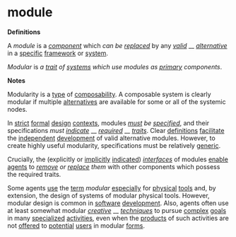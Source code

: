 # module

**Definitions**

A _module_ is a [_component_](https://github.com/gcassel/Modular-Organization-Terminology/blob/master/terms/component.md) which _can be_ [_replaced_](https://github.com/gcassel/Modular-Organization-Terminology/blob/master/terms/replace.md) by any [_valid_](https://github.com/gcassel/Modular-Organization-Terminology/blob/master/terms/valid.md) __ [_alternative_](https://github.com/gcassel/Modular-Organization-Terminology/blob/master/terms/alternative.md) in a [specific](https://github.com/gcassel/Modular-Organization-Terminology/blob/master/terms/specific.md) [framework](https://github.com/gcassel/Modular-Organization-Terminology/blob/master/terms/framework.md) or [system](https://github.com/gcassel/Modular-Organization-Terminology/blob/master/terms/system.md).

_Modular_ is _a_ [_trait_](https://github.com/gcassel/Modular-Organization-Terminology/blob/master/terms/trait.md) _of_ [_systems_](https://github.com/gcassel/Modular-Organization-Terminology/blob/master/terms/system.md) _which use modules as_ [_primary_](https://github.com/gcassel/Modular-Organization-Terminology/blob/master/terms/base.md) _components_.

**Notes**

Modularity is a [type](https://github.com/gcassel/Modular-Organization-Terminology/blob/master/terms/type.md) of [composability](https://github.com/gcassel/Modular-Organization-Terminology/blob/master/terms/composable.md). A composable system is clearly modular if multiple [alternatives](https://github.com/gcassel/Modular-Organization-Terminology/blob/master/terms/alternative.md) are available for some or all of the systemic nodes.

In [strict](https://github.com/gcassel/Modular-Organization-Terminology/blob/master/terms/strict.md) [formal](https://github.com/gcassel/Modular-Organization-Terminology/blob/master/terms/form.md) [design](https://github.com/gcassel/Modular-Organization-Terminology/blob/master/terms/design.md) [contexts](https://github.com/gcassel/Modular-Organization-Terminology/blob/master/terms/context.md), modules [_must_](https://github.com/gcassel/Modular-Organization-Terminology/blob/master/terms/shall.md) _be_ [_specified_](https://github.com/gcassel/Modular-Organization-Terminology/blob/master/terms/specification.md), and their specifications _must_ [_indicate_](https://github.com/gcassel/Modular-Organization-Terminology/blob/master/terms/indicate.md) __ [_required_](https://github.com/gcassel/Modular-Organization-Terminology/blob/master/terms/require.md) __ [_traits_](https://github.com/gcassel/Modular-Organization-Terminology/blob/master/terms/trait.md). Clear [definitions](https://github.com/gcassel/Modular-Organization-Terminology/blob/master/terms/define.md) [facilitate](https://github.com/gcassel/Modular-Organization-Terminology/blob/master/terms/facilitate.md) the [independent](https://github.com/gcassel/Modular-Organization-Terminology/blob/master/terms/independent.md) [development](https://github.com/gcassel/Modular-Organization-Terminology/blob/master/terms/develop.md) of valid alternative modules. However, to create highly useful modularity, specifications must be relatively [generic](generic.md).

Crucially, the (explicitly or [implicitly](https://github.com/gcassel/Modular-Organization-Terminology/blob/master/terms/imply.md) [indicated](https://github.com/gcassel/Modular-Organization-Terminology/blob/master/terms/indicate.md)) [_interfaces_](https://github.com/gcassel/Modular-Organization-Terminology/blob/master/terms/interface.md) of modules [enable](https://github.com/gcassel/Modular-Organization-Terminology/blob/master/terms/enable.md) [agents](https://github.com/gcassel/Modular-Organization-Terminology/blob/master/terms/agent.md) to [_remove_](https://github.com/gcassel/Modular-Organization-Terminology/blob/master/terms/remove.md) _or_ [_replace_](https://github.com/gcassel/Modular-Organization-Terminology/blob/master/terms/replace.md) _them_ with other components which possess the required traits.

Some agents [use](https://github.com/gcassel/Modular-Organization-Terminology/blob/master/terms/use.md) the [term](https://github.com/gcassel/Modular-Organization-Terminology/blob/master/terms/term.md) _modular_ [especially](https://github.com/gcassel/Modular-Organization-Terminology/blob/master/terms/specialize.md) for [physical](https://github.com/gcassel/Modular-Organization-Terminology/blob/master/terms/physical.md) [tools](https://github.com/gcassel/Modular-Organization-Terminology/blob/master/terms/tool.md) and, by extension, the design of systems of modular physical tools. However, modular design is common in [software](https://github.com/gcassel/Modular-Organization-Terminology/blob/master/terms/software.md) [development](https://github.com/gcassel/Modular-Organization-Terminology/blob/master/terms/development.md). Also, agents often use at least somewhat modular [_creative_](https://github.com/gcassel/Modular-Organization-Terminology/blob/master/terms/create.md) __ [_techniques_](https://github.com/gcassel/Modular-Organization-Terminology/blob/master/terms/technique.md) to pursue [complex](https://github.com/gcassel/Modular-Organization-Terminology/blob/master/terms/complex.md) [goals](https://github.com/gcassel/Modular-Organization-Terminology/blob/master/terms/goal.md) in many [specialized](https://github.com/gcassel/Modular-Organization-Terminology/blob/master/terms/specialize.md) [activities](https://github.com/gcassel/Modular-Organization-Terminology/blob/master/terms/activity.md), even when the [products](https://github.com/gcassel/Modular-Organization-Terminology/blob/master/terms/produce.md) of such activities are not [offered](https://github.com/gcassel/Modular-Organization-Terminology/blob/master/terms/offer.md) to [potential](https://github.com/gcassel/Modular-Organization-Terminology/blob/master/terms/potential.md) [users](https://github.com/gcassel/Modular-Organization-Terminology/blob/master/terms/user.md) in modular [forms](https://github.com/gcassel/Modular-Organization-Terminology/blob/master/terms/form.md).
